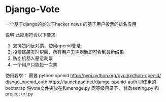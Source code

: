 Django-Vote
===========

一个基于django的类似于hacker news 的基于用户投票的排名应用

说明
此应用符合以下要求:
1. 支持赞同反对票，使用openid登录:
2. 投票结果实时更新，所有用户无需刷新即可看到最新结果
3. 防止机器人恶意刷票
4. 一个用户只能投一次票



使用要求：
需要 python openid         http://pypi.python.org/pypi/python-openid/
     django_openid_auth    https://launchpad.net/django-openid-auth
UI使用的bootstrap
将vote文件夹放在和manage.py 同等级目录下， 修改setting.py 和 project url.py